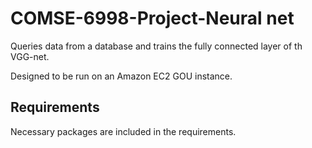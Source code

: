 # COMSE-6998-Project-Neural net


Queries data from a database and trains the fully connected layer of th VGG-net.  

Designed to be run on an Amazon EC2 GOU instance.

## Requirements

Necessary packages are included in the requirements.
